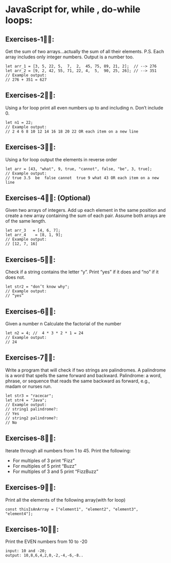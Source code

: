 # JavaScript for, while , do-while loops:

## Exercises-1👨‍💻:  

Get the sum of two arrays…actually the sum of all their elements.
P.S. Each array includes only integer numbers. Output is a number too.

```
let arr_1 = [3, 5, 22, 5,  7,  2,  45, 75, 89, 21, 2];  // --> 276
let arr_2 = [9, 2, 42, 55, 71, 22, 4,  5,  90, 25, 26]; // --> 351
// Example output: 
// 276 + 351 = 627
```

## Exercises-2👨‍💻:

Using a for loop print all even numbers up to and including n. Don’t include 0.

```
let n1 = 22; 
// Example output: 
// 2 4 6 8 10 12 14 16 18 20 22 OR each item on a new line
```

## Exercises-3👨‍💻:

Using a for loop output the elements in reverse order


```
let arr = [43, "what", 9, true, "cannot", false, "be", 3, true];
// Example output: 
// true 3.5  be  false cannot  true 9 what 43 OR each item on a new line
```

## Exercises-4👨‍💻: (Optional)

Given two arrays of integers. Add up each element in the same position and
create a new array containing the sum of each pair. Assume both arrays are of the same length.

```
let arr_3   = [4, 6, 7];
let arr_4    = [8, 1, 9];
// Example output: 
// [12, 7, 16]
```

## Exercises-5👨‍💻:

Check if a string contains the letter “y”. Print “yes” if it does and “no” if it does not.

```
let str2 = "don’t know why";
// Example output: 
// “yes” 
```

## Exercises-6👨‍💻:

Given a number n Calculate the factorial of the number

```
let n2 = 4; //  4 * 3 * 2 * 1 = 24
// Example output:
// 24
```

## Exercises-7👨‍💻:

Write a program that will check if two strings are palindromes. A palindrome is a word that spells the same forward and backward.
Palindrome: a word, phrase, or sequence that reads the same backward as
forward, e.g., madam or nurses run.

```
let str3 = "racecar";
let str4 = "Java";
// Example output:
// string1 palindrome?: 
// Yes 
// string2 palindrome?: 
// No 
```

## Exercises-8👨‍💻:

Iterate through all numbers from 1 to 45. Print the following:
- For multiples of 3 print “Fizz”
- For multiples of 5 print “Buzz”
- For multiples of 3 and 5 print “FizzBuzz”

## Exercises-9👨‍💻:

Print all the elements of the following array(with for loop)

```
const thisIsAnArray = ["element1", "element2", "element3", "element4"];
```

## Exercises-10👨‍💻:

Print the EVEN numbers from 10 to -20

```
input: 10 and -20;
output: 10,8,6,4,2,0,-2,-4,-6,-8..
```